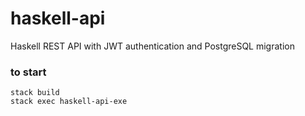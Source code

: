 # haskell-api
Haskell REST API with JWT authentication and PostgreSQL migration
### to start
```
stack build
stack exec haskell-api-exe
```
